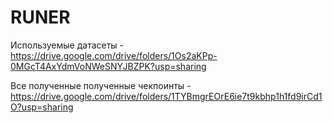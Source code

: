 # RUNER

Используемые датасеты - https://drive.google.com/drive/folders/1Os2aKPp-0MGcT4AxYdmVoNWeSNYJBZPK?usp=sharing

Все полученные полученные чекпоинты - https://drive.google.com/drive/folders/1TYBmgrEOrE6ie7t9kbhp1h1fd9irCd1O?usp=sharing
